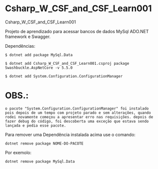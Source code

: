 # Csharp_W_CSF_and_CSF_Learn001
Csharp_W_CSF_and_CSF_Learn001

Projeto de aprendizado para acessar bancos de dados MySql ADO.NET framework e Swagger.

Dependências:

    $ dotnet add package MySql.Data    

    $ dotnet add Csharp_W_CSF_and_CSF_Learn001.csproj package Swashbuckle.AspNetCore -v 5.5.0

    $ dotnet add System.Configuration.ConfigurationManager


# OBS.:
    o pacote "System.Configuration.ConfigurationManager" foi instalado pois depois de um tempo com projeto parado e sem alterações, quando rodei novamente começou a apresentar erro nas requisições. depois de fazer debug do código, foi descoberta uma exceção que estava sendo lançada e pedia esse pacote.


Para remover uma Dependência instalada acima use o comando:
    
    dotnet remove package NOME-DO-PACOTE

Por exemolo:

    dotnet remove package MySql.Data

